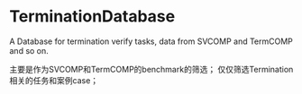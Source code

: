 # TerminationDatabase
A Database for termination verify tasks, data from SVCOMP and TermCOMP and so on.

主要是作为SVCOMP和TermCOMP的benchmark的筛选；
仅仅筛选Termination相关的任务和案例case；




